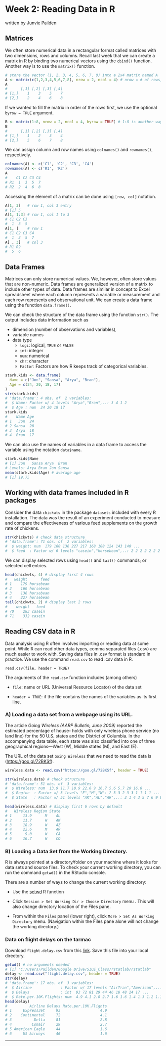 Week 2: Reading Data in R
================
written by Junvie Pailden

Matrices
--------

We often store numerical data in a rectangular format called matrices with two dimensions, rows and columns. Recall last week that we can create a matrix in R by binding two numerical vectors using the `cbind()` function. Another way is to use the `matrix()` function.

``` r
# store the vector (1, 2, 3, 4, 5, 6, 7, 8) into a 2x4 matrix named A
A <- matrix(c(1,2,3,4,5,6,7,8), nrow = 2, ncol = 4) # nrow = # of rows, ncol = # of columns
A
#      [,1] [,2] [,3] [,4]
# [1,]    1    3    5    7
# [2,]    2    4    6    8
```

If we wanted to fill the matrix in order of the rows first, we use the optional `byrow = TRUE` argument.

``` r
B <- matrix(1:8, nrow = 2, ncol = 4, byrow = TRUE) # 1:8 is another way of generating  the vector
B
#      [,1] [,2] [,3] [,4]
# [1,]    1    2    3    4
# [2,]    5    6    7    8
```

We can assign column and row names using `colnames()` and `rownames()`, respectively.

``` r
colnames(A) <- c('C1', 'C2', 'C3', 'C4')
rownames(A) <- c('R1', 'R2')
A
#    C1 C2 C3 C4
# R1  1  3  5  7
# R2  2  4  6  8
```

Accessing the element of a matrix can be done using `[row, col]` notation.

``` r
A[1, 3]   # row 1, col 3 entry
# [1] 5
A[1, 1:3] # row 1, col 1 to 3
# C1 C2 C3 
#  1  3  5
A[1, ]    # row 1
# C1 C2 C3 C4 
#  1  3  5  7
A[ , 3]   # col 3
# R1 R2 
#  5  6
```

Data Frames
-----------

Matrices can only store numerical values. We, however, often store values that are non-numeric. Data frames are generalized version of a matrix to include other types of data. Data frames are similar in concept to Excel spreadsheet where each column represents a variable or measurement and each row represents and observational unit. We can create a data frame using the function `data.frame()`.

We can check the structure of the data frame using the function `str()`. The output includes data information such as

-   dimension (number of observations and variables),
-   variable names
-   data type
    -   `logi`: logical, `TRUE` or `FALSE`
    -   `int`: integer
    -   `num`: numerical
    -   `chr`: character
    -   `Factor`: Factors are how R keeps track of categorical variables.

``` r
stark.kids <- data.frame(
  Name = c("Jon", "Sansa", "Arya", "Bran"),
  Age = c(24, 20, 18, 17)
)
str(stark.kids)
# 'data.frame': 4 obs. of  2 variables:
#  $ Name: Factor w/ 4 levels "Arya","Bran",..: 3 4 1 2
#  $ Age : num  24 20 18 17
stark.kids
#    Name Age
# 1   Jon  24
# 2 Sansa  20
# 3  Arya  18
# 4  Bran  17
```

We can also use the names of variables in a data frame to access the variable using the notation `data$name`.

``` r
stark.kids$Name
# [1] Jon   Sansa Arya  Bran 
# Levels: Arya Bran Jon Sansa
mean(stark.kids$Age) # average age
# [1] 19.75
```

Working with data frames included in R packages
-----------------------------------------------

Consider the data `chickwts` in the package `datasets` included with every R installation. The data was the result of an experiment conducted to measure and compare the effectiveness of various feed supplements on the growth rate of chickens.

``` r
str(chickwts) # check data structure
# 'data.frame': 71 obs. of  2 variables:
#  $ weight: num  179 160 136 227 217 168 108 124 143 140 ...
#  $ feed  : Factor w/ 6 levels "casein","horsebean",..: 2 2 2 2 2 2 2 2 2 2 ...
```

We can display selected rows using `head()` and `tail()` commands; or selected cell entries.

``` r
head(chickwts, 4) # display first 4 rows
#   weight      feed
# 1    179 horsebean
# 2    160 horsebean
# 3    136 horsebean
# 4    227 horsebean
tail(chickwts, 2) # display last 2 rows
#    weight   feed
# 70    283 casein
# 71    332 casein
```

Reading CSV data in R
---------------------

Data analysis using R often involves importing or reading data at some point. While R can read other data types, comma separated files (.csv) are much easier to work with. Saving data files in .csv format is standard in practice. We use the command `read.csv` to read .csv data in R.

    read.csv(file, header = TRUE)

The arguments of the `read.csv` function includes (among others)

-   `file`: name or URL (Universal Resource Locator) of the data set

-   `header = TRUE`: if the file contains the names of the variables as its first line.

### A) Loading a data set from a webpage using its URL.

The article *Going Wireless (AARP Bulletin, June 2009)* reported the estimated percentage of house- holds with only wireless phone service (no land line) for the 50 U.S. states and the District of Columbia. In the accompanying data table, each state was also classified into one of three geographical regions—West (W), Middle states (M), and East (E).

The URL of the data set `Going Wireless` that we need to read the data is (<https://goo.gl/72BKSf>).

``` r
wireless.data <- read.csv("https://goo.gl/72BKSf", header = TRUE)
```

``` r
str(wireless.data) # check structure
# 'data.frame': 51 obs. of  3 variables:
#  $ Wireless: num  13.9 11.7 18.9 22.6 9 16.7 5.6 5.7 20 16.8 ...
#  $ Region  : Factor w/ 3 levels "E","M","W": 2 3 3 2 3 3 1 1 1 1 ...
#  $ State   : Factor w/ 51 levels "AK","AL","AR",..: 2 1 4 3 5 7 6 9 8 10 ...
```

``` r
head(wireless.data) # display first 6 rows by default
#   Wireless Region State
# 1     13.9      M    AL
# 2     11.7      W    AK
# 3     18.9      W    AZ
# 4     22.6      M    AR
# 5      9.0      W    CA
# 6     16.7      W    CO
```

### B) Loading a Data Set from the Working Directory.

R is always pointed at a directory/folder on your machine where it looks for data sets and source files. To check your current working directory, you can run the command `getwd()` in the RStudio console.

There are a number of ways to change the current working directory:

-   Use the [setwd](https://stat.ethz.ch/R-manual/R-devel/library/base/html/getwd.html) R function

-   Click `Session > Set Working Dir > Choose Directory` menu . This will also change directory location of the Files pane.

-   From within the `Files` panel (lower right), click `More > Set As Working Directory` menu. (Navigation within the Files pane alone will not change the working directory.)

### Data on flight delays on the tarmac

Download `flight.delay.csv` from this [link](https://goo.gl/QjCxDz). Save this file into your local directory.

``` r
getwd() # no arguments needed
# [1] "C:/Users/Pailden/Google Drive/SIUE_Class/rstatlab/rstatlab"
delay <- read.csv("flight.delay.csv", header = TRUE)
str(delay)
# 'data.frame': 17 obs. of  3 variables:
#  $ Airline             : Factor w/ 17 levels "AirTran","American",..: 8 6 7 5 3 17 10 2 12 11 ...
#  $ Delays              : int  93 72 81 29 44 46 18 48 24 17 ...
#  $ Rate.per.10K.Flights: num  4.9 4.1 2.8 2.7 1.6 1.6 1.4 1.3 1.2 1.1 ...
head(delay)
#          Airline Delays Rate.per.10K.Flights
# 1     ExpressJet     93                  4.9
# 2    Continental     72                  4.1
# 3          Delta     81                  2.8
# 4         Comair     29                  2.7
# 5 American Eagle     44                  1.6
# 6     US Airways     46                  1.6
```

------------------------------------------------------------------------
